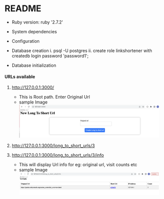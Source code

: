 # README

* Ruby version: ruby '2.7.2'

* System dependencies

* Configuration

* Database creation
i. psql -U postgres
ii. create role linkshortener with createdb login password 'password1';

* Database initialization

#### URLs available

1. http://127.0.0.1:3000/
    * This is Root path. Enter Original Url
    * sample Image ![picture alt](https://raw.githubusercontent.com/AnjaliKhant/linkshortener/master/app/assets/images/Home_page.png)

2. http://127.0.0.1:3000/long_to_short_urls/3

3. http://127.0.0.1:3000/long_to_short_urls/3/info
   * This will display Url info for eg: original url, visit counts etc
   * sample Image ![picture alt](https://raw.githubusercontent.com/AnjaliKhant/linkshortener/master/app/assets/images/Image1.png)

